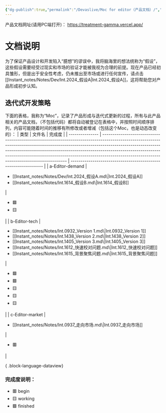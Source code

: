 ```yaml
---
{"dg-publish":true,"permalink":"/Devaslive/Moc for editor（产品文档）/","tags":["gardenEntry"]}
---
```


产品文档网址(请用PC端打开)： https://treatment-gamma.vercel.app/

# 文档说明
为了保证产品设计和开发陷入“臆想”的谬误中，我将脑海里的想法统称为“假设”，这些假设需要经受过现实和市场的验证才能被我视为合理的前提。现在产品已经初具雏形，但是出于安全性考虑，仍未推出至市场或进行任何宣传，请点击[[Instant_notes/Notes/Dev/Int.2024_假设A\|Int.2024_假设A]]，这将帮助您对产品形成初步认知。
## 迭代式开发策略
下面的表格，我称为“Moc”，记录了产品形成与迭代式更新的过程，所有与此产品相关的产品文档，（不包括代码）都将自动被登记在表格中，并按照时间顺序排列，内容可能随着时间的推移有所修改或者增减（包括这个Moc，也是动态改变的）：
| 类型              | 文件名                                                                                                                                                                                                                                                                                                                                                                                  | 完成度                                                              |
| --------------- | ------------------------------------------------------------------------------------------------------------------------------------------------------------------------------------------------------------------------------------------------------------------------------------------------------------------------------------------------------------------------------------ | ---------------------------------------------------------------- |
| a-Editor-demand | <ul><li>[[Instant_notes/Notes/Dev/Int.2024_假设A.md\\|Int.2024_假设A]]</li><li>[[Instant_notes/Notes/Int.1614_假设B.md\\|Int.1614_假设B]]</li></ul>                                                                                                                                                                                                                                          | <ul><li>🟩</li><li>🟨</li></ul>                                  |
| b-Editor-tech   | <ul><li>[[Instant_notes/Notes/Int.0932_Version 1.md\\|Int.0932_Version 1]]</li><li>[[Instant_notes/Notes/Int.1438_Version 2.md\\|Int.1438_Version 2]]</li><li>[[Instant_notes/Notes/Int.1405_Version 3.md\\|Int.1405_Version 3]]</li><li>[[Instant_notes/Notes/Int.1612_快速校对问题.md\\|Int.1612_快速校对问题]]</li><li>[[Instant_notes/Notes/Int.1615_背景聚焦问题.md\\|Int.1615_背景聚焦问题]]</li></ul> | <ul><li>🟩</li><li>🟩</li><li>🟨</li><li>🟨</li><li>🟨</li></ul> |
| c-Editor-market | <ul><li>[[Instant_notes/Notes/Int.0937_走向市场.md\\|Int.0937_走向市场]]</li></ul>                                                                                                                                                                                                                                                                                                           | <ul><li>🟥</li></ul>                                             |

{ .block-language-dataview}
### 完成度说明：
- 🟥 begin
- 🟨 working
- 🟩 finished